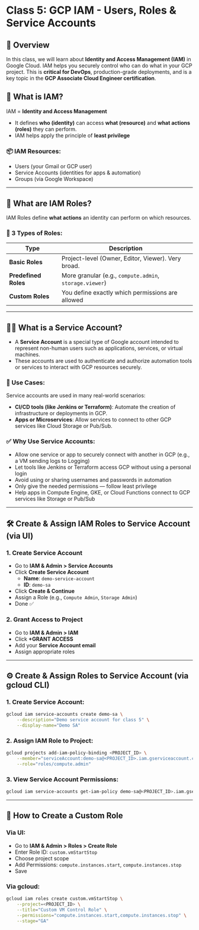 # Class 5: GCP IAM - Users, Roles & Service Accounts

## 📘 Overview

In this class, we will learn about **Identity and Access Management (IAM)** in Google Cloud. IAM helps you securely control who can do what in your GCP project. This is **critical for DevOps**, production-grade deployments, and is a key topic in the **GCP Associate Cloud Engineer certification**.

## 🔐 What is IAM?

IAM = **Identity and Access Management**

- It defines **who (identity)** can access **what (resource)** and **what actions (roles)** they can perform.
- IAM helps apply the principle of **least privilege**

### 📦 IAM Resources:

- Users (your Gmail or GCP user)
- Service Accounts (identities for apps & automation)
- Groups (via Google Workspace)

---

## 👥 What are IAM Roles?

IAM Roles define **what actions** an identity can perform on which resources.

### 🔸 3 Types of Roles:

| Type                 | Description                                             |
| -------------------- | ------------------------------------------------------- |
| **Basic Roles**      | Project-level (Owner, Editor, Viewer). Very broad.      |
| **Predefined Roles** | More granular (e.g., `compute.admin`, `storage.viewer`) |
| **Custom Roles**     | You define exactly which permissions are allowed        |

---

## 🧑‍💻 What is a Service Account?

- A **Service Account** is a special type of Google account intended to represent non-human users such as applications, services, or virtual machines.
- These accounts are used to authenticate and authorize automation tools or services to interact with GCP resources securely.

### 🔧 Use Cases:

Service accounts are used in many real-world scenarios:

- **CI/CD tools (like Jenkins or Terraform)**: Automate the creation of infrastructure or deployments in GCP.
- **Apps or Microservices**: Allow services to connect to other GCP services like Cloud Storage or Pub/Sub.

### ✅ Why Use Service Accounts:

- Allow one service or app to securely connect with another in GCP (e.g., a VM sending logs to Logging)
- Let tools like Jenkins or Terraform access GCP without using a personal login
- Avoid using or sharing usernames and passwords in automation
- Only give the needed permissions — follow least privilege
- Help apps in Compute Engine, GKE, or Cloud Functions connect to GCP services like Storage or Pub/Sub

---

## 🛠️ Create & Assign IAM Roles to Service Account (via UI)

### 1. Create Service Account

- Go to **IAM & Admin > Service Accounts**
- Click **Create Service Account**
  - **Name**: `demo-service-account`
  - **ID**: `demo-sa`
- Click **Create & Continue**
- Assign a Role (e.g., `Compute Admin`, `Storage Admin`)
- Done ✅

### 2. Grant Access to Project

- Go to **IAM & Admin > IAM**
- Click **+GRANT ACCESS**
- Add your **Service Account email**
- Assign appropriate roles

---

## ⚙️ Create & Assign Roles to Service Account (via gcloud CLI)

### 1. Create Service Account:

```bash
gcloud iam service-accounts create demo-sa \
    --description="Demo service account for class 5" \
    --display-name="Demo SA"
```

### 2. Assign IAM Role to Project:

```bash
gcloud projects add-iam-policy-binding <PROJECT_ID> \
    --member="serviceAccount:demo-sa@<PROJECT_ID>.iam.gserviceaccount.com" \
    --role="roles/compute.admin"
```

### 3. View Service Account Permissions:

```bash
gcloud iam service-accounts get-iam-policy demo-sa@<PROJECT_ID>.iam.gserviceaccount.com
```

---

## 🧱 How to Create a Custom Role

### Via UI:

- Go to **IAM & Admin > Roles > Create Role**
- Enter Role ID: `custom.vmStartStop`
- Choose project scope
- Add Permissions: `compute.instances.start`, `compute.instances.stop`
- Save

### Via gcloud:

```bash
gcloud iam roles create custom.vmStartStop \
    --project=<PROJECT_ID> \
    --title="Custom VM Control Role" \
    --permissions="compute.instances.start,compute.instances.stop" \
    --stage="GA"
```


